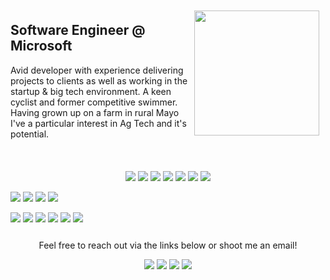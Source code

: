 <img align='right' src="http://ciaran.cicisoft.net/img/Headshot-Aug-2019.jpg" width=200 style="margin: 10px;" /> 

## Software Engineer @ Microsoft

Avid developer with experience delivering projects to clients as well as working in the startup & big tech environment. A keen cyclist and former competitive swimmer.   
Having grown up on a farm in rural Mayo I've a particular interest in Ag Tech and it's potential.

<br/>
<p style="text-align: center; margin-top: 20px;">
    <img src="https://camo.githubusercontent.com/4249e852f14e86cf7cd636b15c041c93d2f0572b/68747470733a2f2f696d672e736869656c64732e696f2f62616467652f6a6176617363726970742d2532334637444631452e7376673f267374796c653d666f722d7468652d6261646765266c6f676f3d6a617661736372697074266c6f676f436f6c6f723d626c61636b"/>
    <img src="https://img.shields.io/badge/TypeScript%20-%2300599C.svg?&style=for-the-badge&logo=typescript&logoColor=white&color=007acc">
    <img src="https://img.shields.io/badge/PHP%20-%2300599C.svg?&style=for-the-badge&logo=php&logoColor=white&color=474A8A"/>
    <img src="https://img.shields.io/badge/node.js%20-%2343853D.svg?&style=for-the-badge&logo=node.js&logoColor=white"/>
    <img src="https://img.shields.io/badge/Python%20-%2300599C.svg?&style=for-the-badge&logo=python&logoColor=white&color=306998">
    <img src="https://img.shields.io/badge/C%23-239120?style=for-the-badge&logo=c-sharp&logoColor=white">
    <img src="https://img.shields.io/badge/java-%23ED8B00.svg?&style=for-the-badge&logo=java&logoColor=white"/>
</p>
<p>
    <img src="https://img.shields.io/badge/MySQL%20-%2300599C.svg?&style=for-the-badge&logo=mysql&logoColor=white&color=00758F">
    <img src="https://img.shields.io/badge/Redis%20-%2300599C.svg?&style=for-the-badge&logo=redis&logoColor=white&color=D82C20">
    <img src="https://img.shields.io/badge/PostgreSQL-316192?style=for-the-badge&logo=postgresql&logoColor=white">
    <img src="https://img.shields.io/badge/MongoDB-4EA94B?style=for-the-badge&logo=mongodb&logoColor=white">
</p>
<p>
    <img src="https://img.shields.io/badge/Vue%20-%2300599C.svg?&style=for-the-badge&logo=vue.js&logoColor=white&color=41B883">
    <img src="https://img.shields.io/badge/Svelte%20-%2300599C.svg?&style=for-the-badge&logo=svelte&logoColor=white&color=aa1e1e">
    <img src="https://img.shields.io/badge/React%20-%2300599C.svg?&style=for-the-badge&logo=react&logoColor=white&color=61DBFB">
    <img src="https://img.shields.io/badge/Laravel%20-%2300599C.svg?&style=for-the-badge&logo=laravel&logoColor=white&color=F05340">
    <img src="https://img.shields.io/badge/Express%20-%2300599C.svg?&style=for-the-badge&logo=express&logoColor=white&color=68A063">
    <img src="https://img.shields.io/badge/Adonis%20-%2300599C.svg?&style=for-the-badge&logo=adonisjs&logoColor=white&color=220851">
</p>

<p style="text-align: center; margin-top: 25px;">
    Feel free to reach out via the links below or shoot me an email!
</p>
<p style="text-align: center;">
    <a href="https://www.linkedin.com/in/ciaranbflanagan/"><img src="https://img.shields.io/badge/linkedin-%230077B5.svg?&style=for-the-badge&logo=linkedin&logoColor=white"/></a>
    <a href="https://twitter.com/ciaranpflanagan"><img src="https://img.shields.io/badge/twitter-%230077B5.svg?&style=for-the-badge&logo=twitter&logoColor=white&color=00acee"/></a>
    <a href="https://www.strava.com/athletes/32883470"><img src="https://img.shields.io/badge/strava-%230077B5.svg?&style=for-the-badge&logo=strava&logoColor=white&color=FC6100"/></a>
    <a href="mailto:ciaran@cicisoft.net"><img src="https://img.shields.io/badge/Email%20-%2300599C.svg?&style=for-the-badge&logoColor=white&color=8f9619"/></a>
</p>
